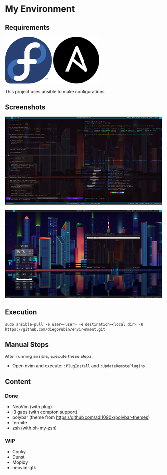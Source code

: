 My Environment
==============

## Requirements

[![Fedora Logo](https://github.com/diegorubin/environment/blob/master/doc/fedora_logo.png)](https://getfedora.org/) 
[![Ansbible Logo](https://raw.githubusercontent.com/diegorubin/environment/master/doc/ansible_logo.png)](https://www.ansible.com/)

This project uses ansible to make configurations.

## Screenshots

![NeoVim](https://raw.githubusercontent.com/diegorubin/environment/master/screenshots/nvim.png)

![Conky](https://raw.githubusercontent.com/diegorubin/environment/master/screenshots/conky_ncmpc.png)


## Execution

```
sudo ansible-pull -e user=<user> -e destination=<local dir> -U https://github.com/diegorubin/environment.git
```

## Manual Steps

After running ansible, execute these steps:

- Open nvim and execute: `:PlugInstall` and `:UpdateRemotePlugins`

## Content

### Done

- NeoVim (with plug)
- i3 gaps (with compton support)
- polybar (theme from https://github.com/adi1090x/polybar-themes)
- termite
- zsh (with oh-my-zsh)

### WIP

- Conky
- Dunst
- Mopidy
- neovim-gtk

